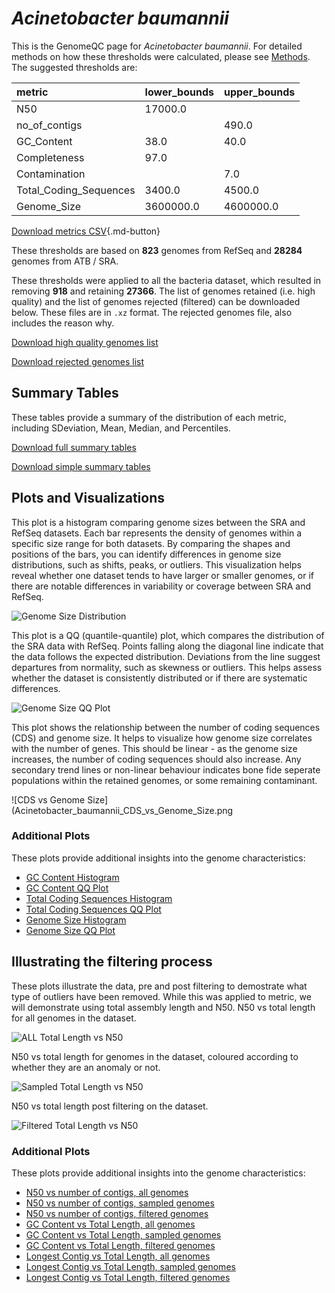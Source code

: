 # *Acinetobacter baumannii*

This is the GenomeQC page for *Acinetobacter baumannii*. For detailed methods on how these thresholds were calculated, please see [Methods](../../methods.md).
The suggested thresholds are: 

| metric                 | lower_bounds   | upper_bounds   |
|:-----------------------|:---------------|:---------------|
| N50                    | 17000.0        |                |
| no_of_contigs          |                | 490.0          |
| GC_Content             | 38.0           | 40.0           |
| Completeness           | 97.0           |                |
| Contamination          |                | 7.0            |
| Total_Coding_Sequences | 3400.0         | 4500.0         |
| Genome_Size            | 3600000.0      | 4600000.0      |

[Download metrics CSV](Acinetobacter_baumannii_metrics.csv){.md-button}


These thresholds are based on **823** genomes from RefSeq and **28284** genomes from ATB / SRA.

These thresholds were applied to all the bacteria dataset, which resulted in removing **918** and retaining **27366**.
The list of genomes retained (i.e. high quality) and the list of genomes rejected (filtered) can be downloaded below. These files are in `.xz` format. The rejected genomes file, also includes the reason why.

[Download high quality genomes list](Acinetobacter_baumannii_high_quality_genomes.csv.xz)


[Download rejected genomes list](Acinetobacter_baumannii_filtered_out_genomes.csv.xz)



## Summary Tables
These tables provide a summary of the distribution of each metric, including SDeviation, Mean, Median, and Percentiles.

[Download full summary tables](summary.csv)

[Download simple summary tables](selected_summary.csv)

## Plots and Visualizations

This plot is a histogram comparing genome sizes between the SRA and RefSeq datasets. Each bar represents the density of genomes within a specific size range for both datasets. By comparing the shapes and positions of the bars, you can identify differences in genome size distributions, such as shifts, peaks, or outliers. This visualization helps reveal whether one dataset tends to have larger or smaller genomes, or if there are notable differences in variability or coverage between SRA and RefSeq.

![Genome Size Distribution](Genome_Size_refseq_histogram_kde.png)

This plot is a QQ (quantile-quantile) plot, which compares the distribution of the SRA data with RefSeq. Points falling along the diagonal line indicate that the data follows the expected distribution. Deviations from the line suggest departures from normality, such as skewness or outliers. This helps assess whether the dataset is consistently distributed or if there are systematic differences.

![Genome Size QQ Plot](Genome_Size_refseq_qqplot.png)

This plot shows the relationship between the number of coding sequences (CDS) and genome size. It helps to visualize how genome size correlates with the number of genes. This should be linear - as the genome size increases, the number of coding sequences should also increase. Any secondary trend lines or non-linear behaviour indicates bone fide seperate populations within the retained genomes, or some remaining contaminant. 

![CDS vs Genome Size](Acinetobacter_baumannii_CDS_vs_Genome_Size.png

### Additional Plots

These plots provide additional insights into the genome characteristics:

- [GC Content Histogram](GC_Content_refseq_histogram_kde.png)
- [GC Content QQ Plot](GC_Content_refseq_qqplot.png)
- [Total Coding Sequences Histogram](Total_Coding_Sequences_refseq_histogram_kde.png)
- [Total Coding Sequences QQ Plot](Total_Coding_Sequences_refseq_qqplot.png)
- [Genome Size Histogram](Genome_Size_refseq_histogram_kde.png)
- [Genome Size QQ Plot](Genome_Size_refseq_qqplot.png)
## Illustrating the filtering process
These plots illustrate the data, pre and post filtering to demostrate what type of outliers have been removed. While this was applied to metric, we will demonstrate using total assembly length and N50.
N50 vs total length for all genomes in the dataset.

![ALL Total Length vs N50](Acinetobacter_baumannii_all_total_length_N50.png)

N50 vs total length for genomes in the dataset, coloured according to whether they are an anomaly or not.

![Sampled Total Length vs N50](Acinetobacter_baumannii_sample_total_length_N50.png)

N50 vs total length post filtering on the dataset.

![Filtered Total Length vs N50](Acinetobacter_baumannii_filt_total_length_N50.png)

### Additional Plots

These plots provide additional insights into the genome characteristics:

- [N50 vs number of contigs, all genomes](Acinetobacter_baumannii_all_N50_number.png)
- [N50 vs number of contigs, sampled genomes](Acinetobacter_baumannii_sample_N50_number.png)
- [N50 vs number of contigs, filtered genomes](Acinetobacter_baumannii_filt_N50_number.png)
- [GC Content vs Total Length, all genomes](Acinetobacter_baumannii_all_total_length_GC_Content.png)
- [GC Content vs Total Length, sampled genomes](Acinetobacter_baumannii_sample_total_length_GC_Content.png)
- [GC Content vs Total Length, filtered genomes](Acinetobacter_baumannii_filt_total_length_GC_Content.png)
- [Longest Contig vs Total Length, all genomes](Acinetobacter_baumannii_all_total_length_longest.png)
- [Longest Contig vs Total Length, sampled genomes](Acinetobacter_baumannii_sample_total_length_longest.png)
- [Longest Contig vs Total Length, filtered genomes](Acinetobacter_baumannii_filt_total_length_longest.png)

